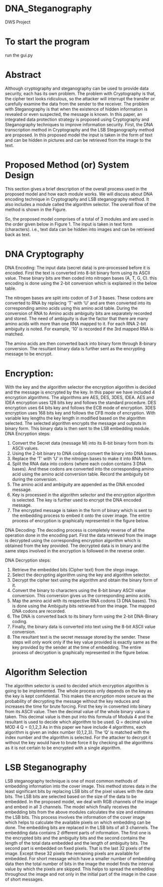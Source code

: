 # DNA_Steganography
 DWS Project

# To start the program 
run the gui.py

# Abstract
Although cryptography and steganography can be used to provide data security, each has its 
own problem. The problem with Cryptography is that, the cipher text looks ridiculous, so the 
attacker will interrupt the transfer or carefully examine the data from the sender to the receiver. 
The problem with Steganography is that when the existence of hidden information is revealed 
or even suspected, the message is known. In this paper, an integrated data protection strategy 
is proposed using Cryptography and Steganography techniques to improve information 
security. First, the DNA transcription method in Cryptography and the LSB Steganography 
method are proposed. In this proposed model the input is taken in the form of text and can be 
hidden in pictures and can be retrieved from the image to the text.

# Proposed Method (or) System Design
This section gives a brief description of the overall process used in the proposed model and 
how each module works. We will discuss about DNA encoding technique in Cryptography and 
LSB steganography method. It also includes a module called the algorithm selector. The overall 
flow of the method is shown in the Figure.

So, the proposed model comprises of a total of 3 modules and are used in the order given below 
in Figure 1. The input is taken in text form (characters). i.e., text data can be hidden into images 
and can be retrieved back as text. 


# DNA Cryptography
DNA Encoding:
The input data (secret data) is pre-processed before it is encoded. First the text is converted 
into 8-bit binary form using its ASCII value. These binary bits are then coded into nitrogen 
bases (A, T, G, C). this encoding is done using the 2-bit conversion which is explained in the 
below table. 

The nitrogen bases are split into codon of 3 of 3 bases. These codons are converted to RNA by 
replacing ‘T’ with ‘U’ and are then converted into its corresponding amino acids using this 
amino acid table. During the conversion of RNA to Amino acids ambiguity bits are separately 
recorded and stored. The need of ambiguity is due the factor that there are many amino acids 
with more than one RNA mapped to it. For each RNA 2-bit ambiguity is noted. For example, 
‘10’ is recorded if the 3rd mapped RNA is matched. 

The amino acids are then converted back into binary form through 8-binary conversion. The 
resultant binary data is further sent as the encrypting message to be encrypt. 

# Encryption:
With the key and the algorithm selector the encryption algorithm is decided and the message 
is encrypted by the key. In this paper we have included 4 encryption algorithms. The algorithms 
are AES, DES, 3DES, IDEA. 
AES and IDEA encryption uses 128 bits key and follows the standard procedure. DES 
encryption uses 64 bits key and follows the ECB mode of encryption. 3DES encryption uses 
168 bits key and follows the CFB mode of encryption. With variable key lengths the key length 
in modified based on the algorithm selected.
The selected algorithm encrypts the message and outputs in binary form. This binary data is 
then sent to the LSB embedding module.
DNA Encryption steps:
1. Convert the Secret data (message M) into its 8-bit binary form from its ASCII values.
2. Using the 2-bit binary to DNA coding convert the binary into DNA bases.
3. Replace the ‘T’ with ‘U’ in the nitrogen bases to make it into RNA form.
4. Split the RNA data into codons (where each codon contains 3 DNA bases). And these 
codons are converted into the corresponding amino acid using the amino acid conversion 
table. Record the ambiguity bit during the conversion. 
5. The amino acid and ambiguity are appended as the DNA encoded message.
6. Key is processed in the algorithm selector and the encryption algorithm is selected. The 
key is further used to encrypt the DNA encoded message.
7. The encrypted message is taken in the form of binary which is sent to the embedding 
process to embed it onto the cover image.
The entire process of encryption is graphically represented in the figure below.


DNA Decoding:
The decoding process is completely reverse of all the operation done in the encoding part. First 
the data retrieved from the image is decrypted using the corresponding encryption algorithm 
which is obtained from the key provided. The decrypted data is in binary and the same steps 
involved in the encryption is followed in the reverse order. 

DNA Decryption steps:

1. Retrieve the embedded bits (Cipher text) from the stego image.
2. Select the decrypting algorithm using the key and algorithm selector.
3. Decrypt the cipher text using the algorithm and obtain the binary form of it.
4. Convert the binary to characters using the 8-bit binary ASCII value conversion. This 
conversion gives us the corresponding amino acids.
5. Map the amino acid with its respective RNA codons (3 DNA bases). This is done using 
the Ambiguity bits retrieved from the image. The mapped DNA codons are recorded. 
6. The DNA is converted back to its binary form using the 2-bit DNA-Binary coding. 
7. Finally, the binary data is converted into text using the 8-bit ASCII value conversion.
8. The resultant text is the secret message stored by the sender. These steps will only work 
only if the key value provided is exactly same as the key provided by the sender at the 
time of embedding.
The entire process of decryption is graphically represented in the figure below.

# Algorithm Selection 
The algorithm selector is used to decided which encryption algorithm is going to be 
implemented. The whole process only depends on the key as the key is kept confidential. This 
makes the encryption more secure as the probability of decrypting the message without the key 
reduces and increases the time for brute forcing. 
First the key in converted into binary from its ASCII value. Then the decimal value of the 
whole binary value is taken. This decimal value is then put into this formula of Modula 4 and 
the resultant is used to decide which algorithm to be used.
Q = decimal value MOD 4
Q = 0,1,2,3
As in this paper we have include 4 algorithms, each algorithm is given an index number 
(0,1,2,3). The ‘Q’ is matched with the index number and the algorithm is selected. 
For the attacker to decrypt it without the key would have to brute force it by checking all the 
algorithms as it is not certain to be encrypted with a single algorithm.

# LSB Steganography
LSB steganography technique is one of most common methods of embedding information into 
the cover image. This method stores data in the least significant bits by replacing LSB bits of 
the pixel values with the data bits. The LSB bits are selected based on the size of the data to be 
embedded. 
In the proposed model, we deal with RGB channels of the image and embed in all 3 channels. 
The model which finally receives the embedding bits from the above modules calculates the 
size and estimates the LSB bits. This process involves the information of the cover image which 
helps to calculate the available pixels on which embedding can be done. The embedding bits 
are replaced in the LSB bits of all 3 channels. The embedding data contains 2 different parts of 
information. The first one is the encrypted bits and the ambiguity bits and the second contains 
the length of the total data embedded and the length of ambiguity bits. The second part is 
embedded on fixed pixels. That is the last 32 pixels of the image. Except these 32 pixels the 
remaining pixels are available for embedded. 
For short message which have a smaller number of embedding data then the total number of 
bits in the image the model finds the interval value by which the pixels are skipped. This helps 
to spread the embedding throughout the image and not only in the initial part of the image in 
the case of short messages.
